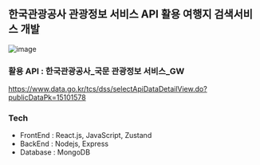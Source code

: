## 한국관광공사 관광정보 서비스 API 활용 여행지 검색서비스 개발

![image](https://github.com/ykkim97/tourKorea-search/assets/17917009/e559ddb7-4c5b-4a28-8903-027d4bef3db6)

### 활용 API : 한국관광공사_국문 관광정보 서비스_GW

https://www.data.go.kr/tcs/dss/selectApiDataDetailView.do?publicDataPk=15101578

### Tech

 - FrontEnd : React.js, JavaScript, Zustand
 - BackEnd : Nodejs, Express
 - Database : MongoDB 

